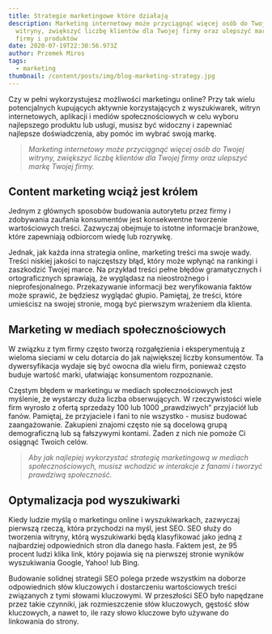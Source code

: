```yaml
---
title: Strategie marketingowe które działają
description: Marketing internetowy może przyciągnąć więcej osób do Twojej
  witryny, zwiększyć liczbę klientów dla Twojej firmy oraz ulepszyć markę Twojej
  firmy i produktów
date: 2020-07-19T22:30:56.973Z
author: Przemek Miros
tags:
  - marketing
thumbnail: /content/posts/img/blog-marketing-strategy.jpg
---
```

Czy w pełni wykorzystujesz możliwości marketingu online? Przy tak wielu potencjalnych kupujących aktywnie korzystających z wyszukiwarek, witryn internetowych, aplikacji i mediów społecznościowych w celu wyboru najlepszego produktu lub usługi, musisz być widoczny i zapewniać najlepsze doświadczenia, aby pomóc im wybrać swoją markę.

> *Marketing internetowy może przyciągnąć więcej osób do Twojej witryny, zwiększyć liczbę klientów dla Twojej firmy oraz ulepszyć markę Twojej firmy.*

## Content marketing wciąż jest królem

Jednym z głównych sposobów budowania autorytetu przez firmy i zdobywania zaufania konsumentów jest konsekwentne tworzenie wartościowych treści. Zazwyczaj obejmuje to istotne informacje branżowe, które zapewniają odbiorcom wiedę lub rozrywkę.

Jednak, jak każda inna strategia online, marketing treści ma swoje wady. Treści niskiej jakości to najczęstszy błąd, który może wpłynąć na rankingi i zaszkodzić Twojej marce. Na przykład treści pełne błędów gramatycznych i ortograficznych sprawiają, że wyglądasz na nieostrożnego i nieprofesjonalnego. Przekazywanie informacji bez weryfikowania faktów może sprawić, że będziesz wyglądać głupio. Pamiętaj, że treści, które umieścisz na swojej stronie, mogą być pierwszym wrażeniem dla klienta.

## Marketing w mediach społecznościowych

W związku z tym firmy często tworzą rozgałęzienia i eksperymentują z wieloma sieciami w celu dotarcia do jak największej liczby konsumentów. Ta dywersyfikacja wydaje się być owocna dla wielu firm, ponieważ często buduje wartość marki, ułatwiając konsumentom rozpoznanie.

Częstym błędem w marketingu w mediach społecznościowych jest myślenie, że wystarczy duża liczba obserwujących. W rzeczywistości wiele firm wyrosło z ofertą sprzedaży 100 lub 1000 „prawdziwych” przyjaciół lub fanów. Pamiętaj, że przyjaciele i fani to nie wszystko - musisz budować zaangażowanie. Zakupieni znajomi często nie są docelową grupą demograficzną lub są fałszywymi kontami. Żaden z nich nie pomoże Ci osiągnąć Twoich celów.

> *Aby jak najlepiej wykorzystać strategię marketingową w mediach społecznościowych, musisz wchodzić w interakcje z fanami i tworzyć prawdziwą społeczność.*

## Optymalizacja pod wyszukiwarki

Kiedy ludzie myślą o marketingu online i wyszukiwarkach, zazwyczaj pierwszą rzeczą, która przychodzi na myśl, jest SEO. SEO służy do tworzenia witryny, którą wyszukiwarki będą klasyfikować jako jedną z najbardziej odpowiednich stron dla danego hasła. Faktem jest, że 95 procent ludzi klika link, który pojawia się na pierwszej stronie wyników wyszukiwania Google, Yahoo! lub Bing. 

Budowanie solidnej strategii SEO polega przede wszystkim na doborze odpowiednich słów kluczowych i dostarczeniu wartościowych treści związanych z tymi słowami kluczowymi. W przeszłości SEO było napędzane przez takie czynniki, jak rozmieszczenie słów kluczowych, gęstość słów kluczowych, a nawet to, ile razy słowo kluczowe było używane do linkowania do strony.
